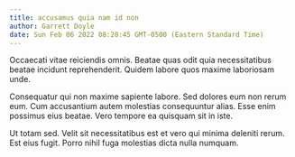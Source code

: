 ```yaml
---
title: accusamus quia nam id non
author: Garrett Doyle
date: Sun Feb 06 2022 08:20:45 GMT-0500 (Eastern Standard Time)
---
```

Occaecati vitae reiciendis omnis. Beatae quas odit quia necessitatibus beatae incidunt reprehenderit. Quidem labore quos maxime laboriosam unde.

 Consequatur qui non maxime sapiente labore. Sed dolores eum non rerum eum. Cum accusantium autem molestias consequuntur alias. Esse enim possimus eius beatae. Vero tempore ea quisquam sit in iste.

 Ut totam sed. Velit sit necessitatibus est et vero qui minima deleniti rerum. Est eius fugit. Porro nihil fuga molestias dicta nulla numquam.